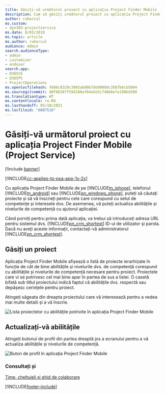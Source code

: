 ```yaml
---
title: Găsiți-vă următorul proiect cu aplicația Project Finder Mobile
description: Cum să găsiți următorul proiect cu aplicația Project Finder Mobile pentru Project Service
author: ruhercul
ms.custom:
- dyn365-projectservice
ms.date: 8/03/2018
ms.topic: article
ms.author: ruhercul
audience: Admin
search.audienceType:
- admin
- customizer
- enduser
search.app:
- D365CE
- D365PS
- ProjectOperations
ms.openlocfilehash: f686c8329c3965ab98b7de9909dc3567b6cb5094
ms.sourcegitcommit: 40f68387f594180af64a5e5c748b6efa188bd300
ms.translationtype: HT
ms.contentlocale: ro-RO
ms.lasthandoff: 05/10/2021
ms.locfileid: "6007516"
---
```

# <a name="find-your-next-project-with-the-project-finder-mobile-app-project-service"></a>Găsiți-vă următorul proiect cu aplicația Project Finder Mobile (Project Service)

[!include [banner](../includes/psa-now-project-operations.md)]

[!INCLUDE[cc-applies-to-psa-app-1x-2x](../includes/cc-applies-to-psa-app-1x-2x.md)]

Cu aplicația Project Finder Mobile de pe [!INCLUDE[tn_iphone](../includes/tn-iphone.md)], telefonul [!INCLUDE[tn_android](../includes/tn-android.md)] sau [!INCLUDE[pn_windows_phone](../includes/pn-windows-phone.md)], puteți să căutați proiecte și să vă înscrieți pentru cele care corespund cu setul de competențe și interesele dvs. De asemenea, vă puteți actualiza abilitățile și nivelurile de competență cu ajutorul aplicației.  
  
 Când porniți pentru prima dată aplicația, va trebui să introduceți adresa URL pentru sistemul dvs. [!INCLUDE[pn_crm_shortest](../includes/pn-crm-shortest.md)] ID-ul de utilizator și parola. Dacă nu aveți aceste informații, contactați-vă administratorul [!INCLUDE[pn_crm_shortest](../includes/pn-crm-shortest.md)].  
  
## <a name="find-a-project"></a>Găsiți un proiect  
 Aplicația Project Finder Mobile afișează o listă de proiecte ierarhizate în funcție de cât de bine abilitățile și nivelurile dvs. de competență corespund cu abilitățile și nivelurile de competență necesare pentru proiect. Proiectele care vi se potrivesc cel mai bine apar în partea de sus a listei. O casetă bifată sub titlul proiectului indică faptul că abilitățile dvs. respectă sau depășesc cerințele pentru proiect.  
  
 Atingeți săgeata din dreapta proiectului care vă interesează pentru a vedea mai multe detalii și a vă înscrie.  
  
 ![Lista proiectelor cu abilitățile potrivite în aplicația Project Finder Mobile](../psa/media/project-service-project-finder-list.png "Lista proiectelor cu abilitățile potrivite în aplicația Project Finder Mobile")  
  
## <a name="update-your-skills"></a>Actualizați-vă abilitățile  
 Atingeți butonul de profil din partea dreaptă jos a ecranului pentru a vă actualiza abilitățile și nivelurile de competență.  
  
 ![Buton de profil în aplicația Project Finder Mobile](../psa/media/project-service-project-finder-profile.png "Buton de profil în aplicația Project Finder Mobile")  
  
### <a name="see-also"></a>Consultați și  
 [Timp, cheltuieli și ghid de colaborare](../psa/time-expense-collaboration-guide.md)


[!INCLUDE[footer-include](../includes/footer-banner.md)]